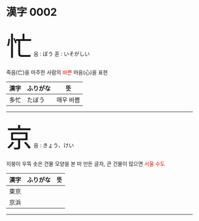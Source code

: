 # 漢字 0002

<span style="font-size: 500%;">忙</span> 음 : ぼう 훈 : いそがしい

죽음(亡)을 마주한 사람의 <font color="Red">바쁜</font> 마음(心)을 표현

| 漢字 | ふりがな | 뜻 |
| --- | --- | --- |
| 多忙 | たぼう | 매우 바쁨


---

<span style="font-size: 500%;">京</span> 음 : きょう、けい

지붕이 우뚝 솟은 건물 모양을 본 떠 만든 글자, 큰 건물이 많으면 <font color="Red">서울 수도</font>

| 漢字 | ふりがな | 뜻 |
| --- | --- | --- |
| 東京 |  | 
| 京浜 |　 | 

---